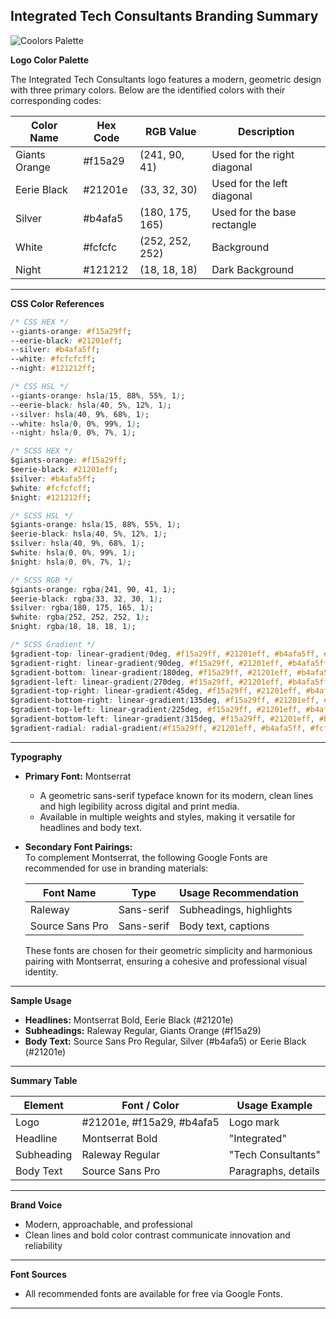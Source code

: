 ## Integrated Tech Consultants Branding Summary

![Coolors Palette](https://raw.githubusercontent.com/itc-in/assets/refs/heads/main/images/ITC%20Colors.svg)

**Logo Color Palette**

The Integrated Tech Consultants logo features a modern, geometric design with three primary colors. Below are the identified colors with their corresponding codes:

| Color Name      | Hex Code  | RGB Value         | Description                  |
|-----------------|-----------|-------------------|------------------------------|
| Giants Orange   | #f15a29   | (241, 90, 41)     | Used for the right diagonal  |
| Eerie Black     | #21201e   | (33, 32, 30)      | Used for the left diagonal   |
| Silver          | #b4afa5   | (180, 175, 165)   | Used for the base rectangle  |
| White           | #fcfcfc   | (252, 252, 252)   | Background                   |
| Night           | #121212   | (18, 18, 18)      | Dark Background |


---

**CSS Color References**

```css
/* CSS HEX */
--giants-orange: #f15a29ff;
--eerie-black: #21201eff;
--silver: #b4afa5ff;
--white: #fcfcfcff;
--night: #121212ff;

/* CSS HSL */
--giants-orange: hsla(15, 88%, 55%, 1);
--eerie-black: hsla(40, 5%, 12%, 1);
--silver: hsla(40, 9%, 68%, 1);
--white: hsla(0, 0%, 99%, 1);
--night: hsla(0, 0%, 7%, 1);

/* SCSS HEX */
$giants-orange: #f15a29ff;
$eerie-black: #21201eff;
$silver: #b4afa5ff;
$white: #fcfcfcff;
$night: #121212ff;

/* SCSS HSL */
$giants-orange: hsla(15, 88%, 55%, 1);
$eerie-black: hsla(40, 5%, 12%, 1);
$silver: hsla(40, 9%, 68%, 1);
$white: hsla(0, 0%, 99%, 1);
$night: hsla(0, 0%, 7%, 1);

/* SCSS RGB */
$giants-orange: rgba(241, 90, 41, 1);
$eerie-black: rgba(33, 32, 30, 1);
$silver: rgba(180, 175, 165, 1);
$white: rgba(252, 252, 252, 1);
$night: rgba(18, 18, 18, 1);

/* SCSS Gradient */
$gradient-top: linear-gradient(0deg, #f15a29ff, #21201eff, #b4afa5ff, #fcfcfcff, #121212ff);
$gradient-right: linear-gradient(90deg, #f15a29ff, #21201eff, #b4afa5ff, #fcfcfcff, #121212ff);
$gradient-bottom: linear-gradient(180deg, #f15a29ff, #21201eff, #b4afa5ff, #fcfcfcff, #121212ff);
$gradient-left: linear-gradient(270deg, #f15a29ff, #21201eff, #b4afa5ff, #fcfcfcff, #121212ff);
$gradient-top-right: linear-gradient(45deg, #f15a29ff, #21201eff, #b4afa5ff, #fcfcfcff, #121212ff);
$gradient-bottom-right: linear-gradient(135deg, #f15a29ff, #21201eff, #b4afa5ff, #fcfcfcff, #121212ff);
$gradient-top-left: linear-gradient(225deg, #f15a29ff, #21201eff, #b4afa5ff, #fcfcfcff, #121212ff);
$gradient-bottom-left: linear-gradient(315deg, #f15a29ff, #21201eff, #b4afa5ff, #fcfcfcff, #121212ff);
$gradient-radial: radial-gradient(#f15a29ff, #21201eff, #b4afa5ff, #fcfcfcff, #121212ff);
```

---

**Typography**

- **Primary Font:** Montserrat  
  - A geometric sans-serif typeface known for its modern, clean lines and high legibility across digital and print media.
  - Available in multiple weights and styles, making it versatile for headlines and body text.

- **Secondary Font Pairings:**  
  To complement Montserrat, the following Google Fonts are recommended for use in branding materials:

  | Font Name        | Type        | Usage Recommendation             |
  |------------------|-------------|----------------------------------|
  | Raleway          | Sans-serif  | Subheadings, highlights    |
  | Source Sans Pro  | Sans-serif  | Body text, captions          |

  These fonts are chosen for their geometric simplicity and harmonious pairing with Montserrat, ensuring a cohesive and professional visual identity.

---

**Sample Usage**

- **Headlines:** Montserrat Bold, Eerie Black (#21201e)
- **Subheadings:** Raleway Regular, Giants Orange (#f15a29)
- **Body Text:** Source Sans Pro Regular, Silver (#b4afa5) or Eerie Black (#21201e)

---

**Summary Table**

| Element        | Font / Color         | Usage Example            |
|----------------|---------------------|--------------------------|
| Logo           | #21201e, #f15a29, #b4afa5 | Logo mark                |
| Headline       | Montserrat Bold      | "Integrated"             |
| Subheading     | Raleway Regular      | "Tech Consultants"       |
| Body Text      | Source Sans Pro      | Paragraphs, details      |

---

**Brand Voice**

- Modern, approachable, and professional
- Clean lines and bold color contrast communicate innovation and reliability

---

**Font Sources**

- All recommended fonts are available for free via Google Fonts.

---
